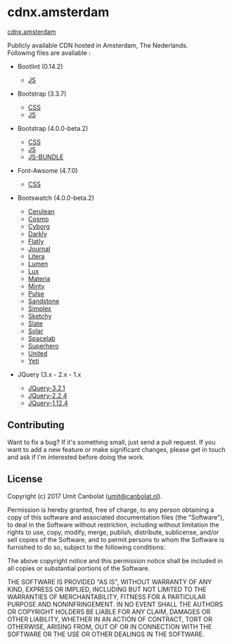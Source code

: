 # cdnx.amsterdam

[cdnx.amsterdam](https://cdnx.amsterdam)

Publicly available CDN hosted in Amsterdam, The Nederlands.<br/>
Following files are avaliable :<br/>
* Bootlint (0.14.2) 
  - [JS](https://cdnx.amsterdam/bootlint/0.14.2/bootlint.min.js)
* Bootstrap (3.3.7)
  - [CSS](https://cdnx.amsterdam/bootstrap/3.3.7/css/bootstrap.min.css)
  - [JS](https://cdnx.amsterdam/bootstrap/3.3.7/js/bootstrap.min.js)
* Bootstrap (4.0.0-beta.2)
  - [CSS](https://cdnx.amsterdam/bootstrap/4.0.0-beta.2/css/bootstrap.min.css)
  - [JS](https://cdnx.amsterdam/bootstrap/4.0.0-beta.2/js/bootstrap.min.js)
  - [JS-BUNDLE](https://cdnx.amsterdam/bootstrap/4.0.0-beta.2/js/bootstrap.bundle.min.js)
* Font-Awsome (4.7.0)
  - [CSS](https://cdnx.amsterdam/font-awesome/4.7.0/css/font-awesome.min.css)
* Bootswatch (4.0.0-beta.2) 
  - [Cerulean](https://cdnx.amsterdam/bootswatch/4.0.0-beta.2/cerulean/bootstrap.min.css)
  - [Cosmo](https://cdnx.amsterdam/bootswatch/4.0.0-beta.2/cosmo/bootstrap.min.css)
  - [Cyborg](https://cdnx.amsterdam/bootswatch/4.0.0-beta.2/cyborg/bootstrap.min.css)
  - [Darkly](https://cdnx.amsterdam/bootswatch/4.0.0-beta.2/darkly/bootstrap.min.css)
  - [Flatly](https://cdnx.amsterdam/bootswatch/4.0.0-beta.2/flatly/bootstrap.min.css)
  - [Journal](https://cdnx.amsterdam/bootswatch/4.0.0-beta.2/journal/bootstrap.min.css)
  - [Litera](https://cdnx.amsterdam/bootswatch/4.0.0-beta.2/litera/bootstrap.min.css)
  - [Lumen](https://cdnx.amsterdam/bootswatch/4.0.0-beta.2/lumen/bootstrap.min.css)
  - [Lux](https://cdnx.amsterdam/bootswatch/4.0.0-beta.2/lux/bootstrap.min.css)
  - [Materia](https://cdnx.amsterdam/bootswatch/4.0.0-beta.2/materia/bootstrap.min.css)
  - [Minty](https://cdnx.amsterdam/bootswatch/4.0.0-beta.2/minty/bootstrap.min.css)
  - [Pulse](https://cdnx.amsterdam/bootswatch/4.0.0-beta.2/pulse/bootstrap.min.css)
  - [Sandstone](https://cdnx.amsterdam/bootswatch/4.0.0-beta.2/sandstone/bootstrap.min.css)
  - [Simplex](https://cdnx.amsterdam/bootswatch/4.0.0-beta.2/simplex/bootstrap.min.css)
  - [Sketchy](https://cdnx.amsterdam/bootswatch/4.0.0-beta.2/sketchy/bootstrap.min.css)
  - [Slate](https://cdnx.amsterdam/bootswatch/4.0.0-beta.2/slate/bootstrap.min.css)
  - [Solar](https://cdnx.amsterdam/bootswatch/4.0.0-beta.2/solar/bootstrap.min.css)
  - [Spacelab](https://cdnx.amsterdam/bootswatch/4.0.0-beta.2/spacelab/bootstrap.min.css)
  - [Superhero](https://cdnx.amsterdam/bootswatch/4.0.0-beta.2/superhero/bootstrap.min.css)
  - [United](https://cdnx.amsterdam/bootswatch/4.0.0-beta.2/united/bootstrap.min.css)
  - [Yeti](https://cdnx.amsterdam/bootswatch/4.0.0-beta.2/yeti/bootstrap.min.css)

* JQuery (3.x - 2.x - 1.x 
  - [JQuery-3.2.1](https://cdnx.amsterdam/jquery/3.2.1/jquery.min.js)
  - [JQuery-2.2.4](https://cdnx.amsterdam/jquery/2.2.4/jquery.min.js)
  - [JQuery-1.12.4](https://cdnx.amsterdam/jquery/1.12.4/jquery.min.js)

## Contributing

Want to fix a bug? If it's something small, just send a pull request. If you
want to add a new feature or make significant changes, please get in touch and
ask if I'm interested before doing the work.

## License

Copyright (c) 2017 Umit Canbolat (umit@canbolat.nl).

Permission is hereby granted, free of charge, to any person obtaining a copy of
this software and associated documentation files (the "Software"), to deal in
the Software without restriction, including without limitation the rights to
use, copy, modify, merge, publish, distribute, sublicense, and/or sell copies of
the Software, and to permit persons to whom the Software is furnished to do so,
subject to the following conditions:

The above copyright notice and this permission notice shall be included in all
copies or substantial portions of the Software.

THE SOFTWARE IS PROVIDED "AS IS", WITHOUT WARRANTY OF ANY KIND, EXPRESS OR
IMPLIED, INCLUDING BUT NOT LIMITED TO THE WARRANTIES OF MERCHANTABILITY, FITNESS
FOR A PARTICULAR PURPOSE AND NONINFRINGEMENT. IN NO EVENT SHALL THE AUTHORS OR
COPYRIGHT HOLDERS BE LIABLE FOR ANY CLAIM, DAMAGES OR OTHER LIABILITY, WHETHER
IN AN ACTION OF CONTRACT, TORT OR OTHERWISE, ARISING FROM, OUT OF OR IN
CONNECTION WITH THE SOFTWARE OR THE USE OR OTHER DEALINGS IN THE SOFTWARE.
